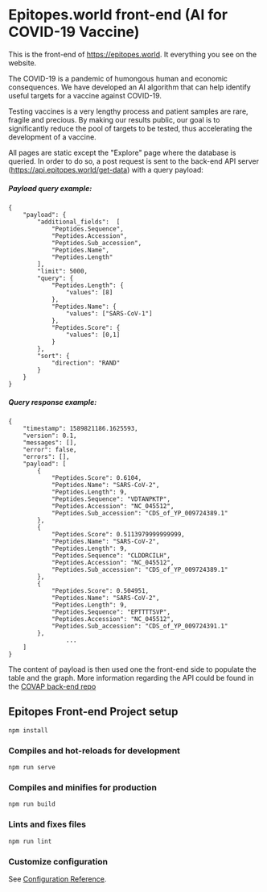 # Epitopes.world front-end (AI for COVID-19 Vaccine)


This is the front-end of https://epitopes.world. It everything you see on the website.

The COVID-19 is a pandemic of humongous human and economic consequences. We have developed an AI algorithm that can help identify useful targets for a vaccine against COVID-19.

Testing vaccines is a very lengthy process and patient samples are rare, fragile and precious. By making our results public, our goal is to significantly reduce the pool of targets to be tested, thus accelerating the development of a vaccine.

All pages are static except the "Explore" page where the database is queried. In order to do so, a post request is sent to the back-end API server (https://api.epitopes.world/get-data) with a query payload: 

##### Payload query example:

```
{
	"payload": {
		"additional_fields":  [
			"Peptides.Sequence",
			"Peptides.Accession",
			"Peptides.Sub_accession",
			"Peptides.Name",
			"Peptides.Length"
		],
		"limit": 5000,
		"query": {
			"Peptides.Length": {
				"values": [8]
			},
			"Peptides.Name": {
				"values": ["SARS-CoV-1"]
			},
			"Peptides.Score": {
				"values": [0,1]
			}
		},
		"sort": {
			"direction": "RAND"
		}
	}
}
```


##### Query response example:

```
{
	"timestamp": 1589821186.1625593,
	"version": 0.1,
	"messages": [],
	"error": false,
	"errors": [],
	"payload": [
		{
			"Peptides.Score": 0.6104,
			"Peptides.Name": "SARS-CoV-2",
			"Peptides.Length": 9,
			"Peptides.Sequence": "VDTANPKTP",
			"Peptides.Accession": "NC_045512",
			"Peptides.Sub_accession": "CDS_of_YP_009724389.1"
		},
		{
			"Peptides.Score": 0.5113979999999999,
			"Peptides.Name": "SARS-CoV-2",
			"Peptides.Length": 9,
			"Peptides.Sequence": "CLDDRCILH",
			"Peptides.Accession": "NC_045512",
			"Peptides.Sub_accession": "CDS_of_YP_009724389.1"
		},
		{
			"Peptides.Score": 0.504951,
			"Peptides.Name": "SARS-CoV-2",
			"Peptides.Length": 9,
			"Peptides.Sequence": "EPTTTTSVP",
			"Peptides.Accession": "NC_045512",
			"Peptides.Sub_accession": "CDS_of_YP_009724391.1"
		},
                ...
	]
}
```

The content of payload is then used one the front-end side to populate the table and the graph. More information regarding the API could be found in the [COVAP back-end repo](https://github.com/tariqdaouda/covap-backend)



## Epitopes Front-end Project setup
```
npm install
```

### Compiles and hot-reloads for development
```
npm run serve
```

### Compiles and minifies for production
```
npm run build
```

### Lints and fixes files
```
npm run lint
```

### Customize configuration
See [Configuration Reference](https://cli.vuejs.org/config/).
